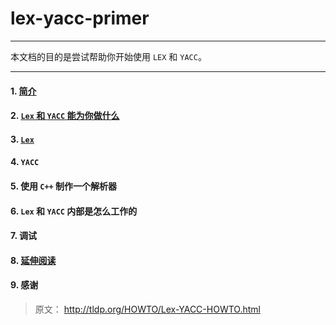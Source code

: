 # lex-yacc-primer

------

本文档的目的是尝试帮助你开始使用 `LEX` 和 `YACC`。

-----


#### 1. [简介](introduction.md)

#### 2. [`Lex` 和 `YACC` 能为你做什么](what-lex-yacc-can-do.md)

#### 3. [`Lex`](lex.md)

#### 4. `YACC`

#### 5. 使用 `C++` 制作一个解析器

#### 6. `Lex` 和 `YACC` 内部是怎么工作的

#### 7. 调试

#### 8. [延伸阅读](further-reading.md)

#### 9. 感谢

> 原文： http://tldp.org/HOWTO/Lex-YACC-HOWTO.html
	
